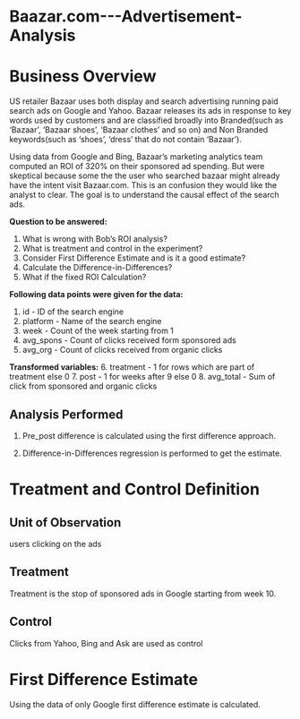 # Baazar.com---Advertisement-Analysis
 
# Business Overview

US retailer Bazaar uses both display and search advertising running paid search ads on Google and Yahoo. Bazaar releases its ads in response to key words used by customers and are classified broadly into Branded(such as ‘Bazaar’, ‘Bazaar shoes’, ‘Bazaar clothes’ and so on) and Non Branded keywords(such as ‘shoes’, ‘dress’ that do not contain ‘Bazaar’).

Using data from Google and Bing, Bazaar’s marketing analytics team computed an ROI of 320% on their sponsored ad spending. But were skeptical because some the the user who searched bazaar might already have the intent visit Bazaar.com. This is an confusion they would like the analyst to clear. The goal is to understand the causal effect of the search ads.

__Question to be answered:__

1. What is wrong with Bob’s ROI analysis?
2. What is treatment and control in the experiment?
3. Consider First Difference Estimate and is it a good estimate?
4. Calculate  the  Difference-in-Differences?
5. What if the fixed ROI Calculation?

__Following data points were given for the data:__

1. id - ID of the search engine
2. platform - Name of the search engine
3. week  - Count of the week starting from 1
4. avg_spons - Count of clicks received form sponsored ads
5. avg_org - Count of clicks received from organic clicks

__Transformed variables:__
6. treatment - 1 for rows which are part of treatment else 0
7. post - 1 for weeks after 9 else 0
8. avg_total - Sum of click from sponsored and organic clicks

## Analysis Performed

1. Pre_post difference is calculated using the first difference approach.

2. Difference-in-Differences regression is performed to get the estimate.

# Treatment and Control Definition

## Unit of Observation
users clicking on the ads

## Treatment
Treatment is the stop of sponsored ads in Google starting from week 10.

## Control
Clicks from Yahoo, Bing and Ask are used as control

# First  Difference  Estimate

Using the data of only Google first difference estimate is calculated.

